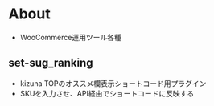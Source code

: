 # About
- WooCommerce運用ツール各種

## set-sug_ranking
- kizuna TOPのオススメ欄表示ショートコード用プラグイン
- SKUを入力させ、API経由でショートコードに反映する
  